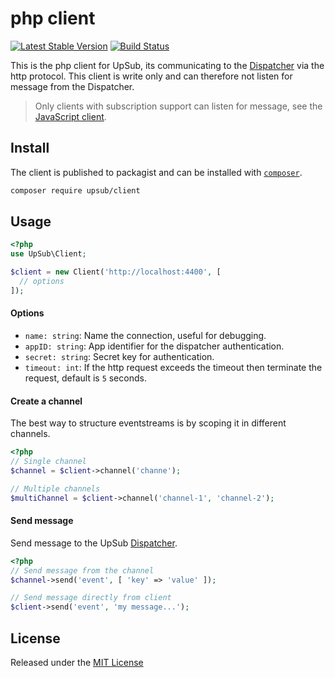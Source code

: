 # php client

[![Latest Stable Version](https://poser.pugx.org/upsub/client/version)](https://packagist.org/packages/upsub/client)
[![Build Status](https://travis-ci.org/upsub/client-php.svg?branch=master)](https://travis-ci.org/upsub/client-php)

This is the php client for UpSub, its communicating to the [Dispatcher](https://github.com/upsub/dispatcher) via the http
protocol. This client is write only and can therefore not listen for message from the Dispatcher.
> Only clients with subscription support can listen for message, see the [JavaScript client](https://github.com/upsub/client-js).

## Install
The client is published to packagist and can be installed with [`composer`](https://getcomposer.org/).
```sh
composer require upsub/client
```

## Usage
```php
<?php
use UpSub\Client;

$client = new Client('http://localhost:4400', [
  // options
]);
```

#### Options
- `name: string`: Name the connection, useful for debugging.
- `appID: string`: App identifier for the dispatcher authentication.
- `secret: string`: Secret key for authentication.
- `timeout: int`: If the http request exceeds the timeout then terminate the request, default is `5` seconds.

#### Create a channel
The best way to structure eventstreams is by scoping it in different channels.
```php
<?php
// Single channel
$channel = $client->channel('channe');

// Multiple channels
$multiChannel = $client->channel('channel-1', 'channel-2');
```

#### Send message
Send message to the UpSub [Dispatcher](https://github.com/upsub/dispatcher).
```php
<?php
// Send message from the channel
$channel->send('event', [ 'key' => 'value' ]);

// Send message directly from client
$client->send('event', 'my message...');
```

## License
Released under the [MIT License](https://github.com/upsub/client-php/blob/master/LICENSE)
